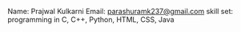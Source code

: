 Name: Prajwal Kulkarni
Email: parashuramk237@gmail.com
skill set: programming in C, C++, Python, HTML, CSS, Java
